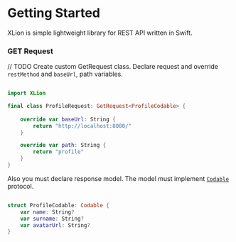 Getting Started
===============

XLion is simple lightweight library for REST API written in Swift.


### GET Request

// TODO Create custom GetRequest class. 
Declare request and override `restMethod` and `baseUrl`, path variables.

```swift

import XLion

final class ProfileRequest: GetRequest<ProfileCodable> {
    
    override var baseUrl: String {
        return "http://localhost:8080/"
    }

    override var path: String {
        return "profile"
    }
}
```


Also you must declare response model. The model must implement [``Codable``](https://developer.apple.com/documentation/swift/codable) protocol.

```swift

struct ProfileCodable: Codable {
    var name: String?
    var surname: String?
    var avatarUrl: String?
}
```
